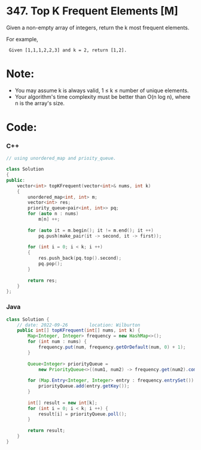 # 347. Top K Frequent Elements [M]
Given a non-empty array of integers, return the k most frequent elements.

For example,
```
 Given [1,1,1,2,2,3] and k = 2, return [1,2]. 
```

# Note: 
- You may assume k is always valid, 1 ≤ k ≤ number of unique elements.
- Your algorithm's time complexity must be better than O(n log n), where n is the array's size.

# Code:
### C++
```c++
// using unordered_map and prioity_queue.

class Solution 
{
public:
    vector<int> topKFrequent(vector<int>& nums, int k) 
    {
        unordered_map<int, int> m;
        vector<int> res;
        priority_queue<pair<int, int>> pq;
        for (auto n : nums)
            m[n] ++;
        
        for (auto it = m.begin(); it != m.end(); it ++)
            pq.push(make_pair(it -> second, it -> first));
        
        for (int i = 0; i < k; i ++)
        {
            res.push_back(pq.top().second);
            pq.pop();
        }
        
        return res;
    }
};
```

### Java
```java
class Solution {
    // date: 2022-09-26        location: Wilburton
    public int[] topKFrequent(int[] nums, int k) {
        Map<Integer, Integer> frequency = new HashMap<>();
        for (int num : nums) {
            frequency.put(num, frequency.getOrDefault(num, 0) + 1);
        }
        
        Queue<Integer> priorityQueue = 
            new PriorityQueue<>((num1, num2) -> frequency.get(num2).compareTo(frequency.get(num1)));
        
        for (Map.Entry<Integer, Integer> entry : frequency.entrySet()) {
            priorityQueue.add(entry.getKey());
        }
        
        int[] result = new int[k];
        for (int i = 0; i < k; i ++) {
            result[i] = priorityQueue.poll();
        }
        
        return result;
    }
}
```
